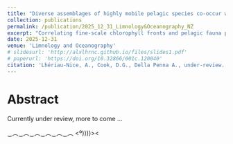 ```yaml
---
title: "Diverse assemblages of highly mobile pelagic species co-occur with fine scale ocean fronts"
collection: publications
permalink: /publication/2025_12_31_Limnology&Oceanography_NZ
excerpt: "Correlating fine-scale chlorophyll fronts and pelagic fauna presence in the Hauraki Gulf - Bay of Plenty."
date: 2025-12-31
venue: 'Limnology and Oceanography'
# slidesurl: 'http://alxlhrnc.github.io/files/slides1.pdf'
# paperurl: 'https://doi.org/10.32866/001c.120040'
citation: 'Lhériau-Nice, A., Cook, D.G., Della Penna A., under-review. &quot;Diverse assemblages of highly mobile pelagic species co-occur with fine scale ocean fronts&quot; <i>Limnology and Oceanography</i>.''
---
```


# Abstract
Currently under review, more to come ...


‿︵‿︵‿︵‿︵‿︵‿︵
           <º))))><
